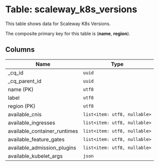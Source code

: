 # Table: scaleway_k8s_versions

This table shows data for Scaleway K8s Versions.

The composite primary key for this table is (**name**, **region**).

## Columns

| Name          | Type          |
| ------------- | ------------- |
|_cq_id|`uuid`|
|_cq_parent_id|`uuid`|
|name (PK)|`utf8`|
|label|`utf8`|
|region (PK)|`utf8`|
|available_cnis|`list<item: utf8, nullable>`|
|available_ingresses|`list<item: utf8, nullable>`|
|available_container_runtimes|`list<item: utf8, nullable>`|
|available_feature_gates|`list<item: utf8, nullable>`|
|available_admission_plugins|`list<item: utf8, nullable>`|
|available_kubelet_args|`json`|